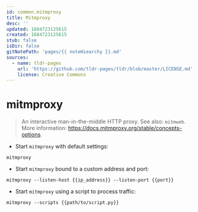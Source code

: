 ```yaml
---
id: common.mitmproxy
title: Mitmproxy
desc: ''
updated: 1684723125615
created: 1684723125615
stub: false
isDir: false
gitNotePath: 'pages/{{ noteHiearchy }}.md'
sources:
  - name: tldr-pages
    url: 'https://github.com/tldr-pages/tldr/blob/master/LICENSE.md'
    license: Creative Commons
---
```

# mitmproxy

> An interactive man-in-the-middle HTTP proxy.
> See also: `mitmweb`.
> More information: <https://docs.mitmproxy.org/stable/concepts-options>.

- Start `mitmproxy` with default settings:

`mitmproxy`

- Start `mitmproxy` bound to a custom address and port:

`mitmproxy --listen-host {{ip_address}} --listen-port {{port}}`

- Start `mitmproxy` using a script to process traffic:

`mitmproxy --scripts {{path/to/script.py}}`

